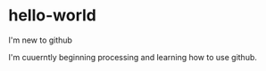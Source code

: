 # hello-world
I'm new to github

I'm cuuerntly beginning processing and learning how to use github. 
